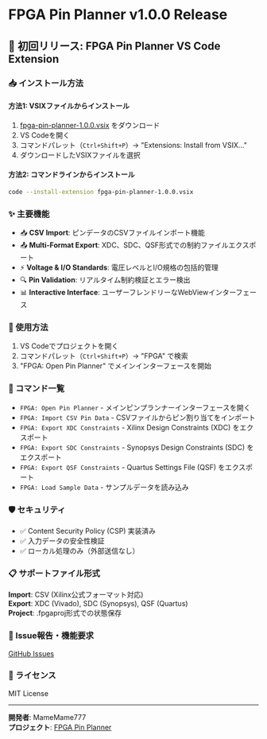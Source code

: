 # FPGA Pin Planner v1.0.0 Release

## 🎉 初回リリース: FPGA Pin Planner VS Code Extension

### 📥 インストール方法

#### 方法1: VSIXファイルからインストール
1. [fpga-pin-planner-1.0.0.vsix](https://github.com/MameMame777/FPGApinPlaner/releases/download/v1.0.0/fpga-pin-planner-1.0.0.vsix) をダウンロード
2. VS Codeを開く
3. コマンドパレット（`Ctrl+Shift+P`）→ "Extensions: Install from VSIX..."
4. ダウンロードしたVSIXファイルを選択

#### 方法2: コマンドラインからインストール
```bash
code --install-extension fpga-pin-planner-1.0.0.vsix
```

### ✨ 主要機能

- 📥 **CSV Import**: ピンデータのCSVファイルインポート機能
- 📤 **Multi-Format Export**: XDC、SDC、QSF形式での制約ファイルエクスポート
- ⚡ **Voltage & I/O Standards**: 電圧レベルとI/O規格の包括的管理
- 🔍 **Pin Validation**: リアルタイム制約検証とエラー検出
- 📊 **Interactive Interface**: ユーザーフレンドリーなWebViewインターフェース

### 🚀 使用方法

1. VS Codeでプロジェクトを開く
2. コマンドパレット（`Ctrl+Shift+P`）→ "FPGA" で検索
3. "FPGA: Open Pin Planner" でメインインターフェースを開始

### 🎯 コマンド一覧

- `FPGA: Open Pin Planner` - メインピンプランナーインターフェースを開く
- `FPGA: Import CSV Pin Data` - CSVファイルからピン割り当てをインポート
- `FPGA: Export XDC Constraints` - Xilinx Design Constraints (XDC) をエクスポート
- `FPGA: Export SDC Constraints` - Synopsys Design Constraints (SDC) をエクスポート
- `FPGA: Export QSF Constraints` - Quartus Settings File (QSF) をエクスポート
- `FPGA: Load Sample Data` - サンプルデータを読み込み

### 🛡️ セキュリティ

- ✅ Content Security Policy (CSP) 実装済み
- ✅ 入力データの安全性検証
- ✅ ローカル処理のみ（外部送信なし）

### 📋 サポートファイル形式

**Import**: CSV (Xilinx公式フォーマット対応)  
**Export**: XDC (Vivado), SDC (Synopsys), QSF (Quartus)  
**Project**: .fpgaproj形式での状態保存

### 🐛 Issue報告・機能要求

[GitHub Issues](https://github.com/MameMame777/FPGApinPlaner/issues)

### 📄 ライセンス

MIT License

---

**開発者**: MameMame777  
**プロジェクト**: [FPGA Pin Planner](https://github.com/MameMame777/FPGApinPlaner)
